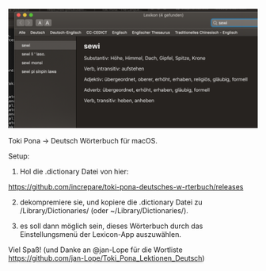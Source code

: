 ![Bildschirm](https://raw.githubusercontent.com/increpare/toki-pona-deutsches-w-rterbuch/master/bildschirm.png)

Toki Pona -> Deutsch Wörterbuch für macOS.


Setup:

1) Hol die .dictionary Datei von hier:

https://github.com/increpare/toki-pona-deutsches-w-rterbuch/releases

2) dekompremiere sie, und kopiere die .dictionary Datei zu /Library/Dictionaries/ (oder ~/Library/Dictionaries/).

3) es soll dann möglich sein, dieses Wörterbuch durch das Einstellungsmenü der Lexicon-App auszuwählen.

Viel Spaß! (und Danke an @jan-Lope für die Wortliste https://github.com/jan-Lope/Toki_Pona_Lektionen_Deutsch)
